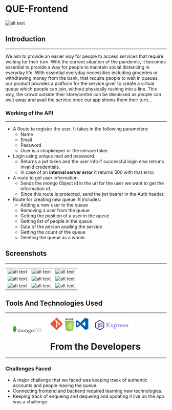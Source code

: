 # QUE-Frontend

![alt text](https://static.toiimg.com/thumb/msid-71966504,width-1200,height-900,resizemode-4/.jpg)

## Introduction
* * *

We aim to provide an easier way for people to access services that require waiting for their turn. With the current situation of the pandemic, it becomes essential to provide a way for people to maintain social distancing in everyday life. With essential everyday necessities including groceries or withdrawing money from the bank, that require people to wait in queues, our product provides a platform for the service giver to create a virtual queue which people can join, without physically rushing into a line. This way, the crowd outside their store/centre can be dismissed as people can wait away and avail the service once our app shows them their turn...

### Working of the API
* * * 
+ A Route to register the user. It takes in the following parameters: 
  - Name
  - Email
  - Password
  - User is a shopkeeper or the service taker.
+ Login using unique mail and password.
  - Returns a jwt token and the user info if successful login else retruns invalid credentials.
  - In case of an <strong>internal server error</strong> it returns 500 with that error.
+ A route to get user information.
  - Sends the mongo Object id in the url for the  user we want to get the information of.
  - Since this route is protected, send the jwt bearer in the Auth header.
+ Route for creating new queue. It includes:
  - Adding a new user to the queue
  - Removing a user from the queue
  - Getting the position of a user in the queue
  - Getting list of people in the queue
  - Data of the person availing the service
  - Getting the count of the queue
  - Deleting the queue as a whole.

## Screenshots
* * *
||||
|:----------------------------------------:|:-----------------------------------------:|:-----------------------------------------: |
| ![alt text](https://static.toiimg.com/thumb/msid-71966504,width-1200,height-900,resizemode-4/.jpg) | ![alt text](https://static.toiimg.com/thumb/msid-71966504,width-1200,height-900,resizemode-4/.jpg) | ![alt text](https://static.toiimg.com/thumb/msid-71966504,width-1200,height-900,resizemode-4/.jpg) |
| ![alt text](https://static.toiimg.com/thumb/msid-71966504,width-1200,height-900,resizemode-4/.jpg) | ![alt text](https://static.toiimg.com/thumb/msid-71966504,width-1200,height-900,resizemode-4/.jpg) | ![alt text](https://static.toiimg.com/thumb/msid-71966504,width-1200,height-900,resizemode-4/.jpg) |
| ![alt text](https://static.toiimg.com/thumb/msid-71966504,width-1200,height-900,resizemode-4/.jpg) | ![alt text](https://static.toiimg.com/thumb/msid-71966504,width-1200,height-900,resizemode-4/.jpg) | ![alt text](https://static.toiimg.com/thumb/msid-71966504,width-1200,height-900,resizemode-4/.jpg) |

## Tools And Technologies Used
* * *


<img align="left" alt="MongoDB" width="140px" src="/img/kisspng-database-logo-brand-product-design-computer-mongodb-5b6d9c941dafa2.5542815515339101641216.png" />
<img align="left" alt="Git" width="40px" src="/img/kisspng-github-repository-commit-version-control-github-5ab8bdf71d6218.7448464515220566951204.png" />
<img align="left" alt="Node" width="40px" src="/img/kisspng-node-js-javascript-npm-computer-icons-web-applicat-5ae0f85a3ac1c4.3592483215246930822407.png" />
<img align="left" alt="VS Code" width="40px" src="/img/kisspng-visual-studio-code-microsoft-visual-studio-text-ed-code-5ad11df9cab2b4.6559428115236541378303.png" />
<img align="left" alt="Express" width="140px" src="/img/kisspng-web-development-express-js-javascript-software-fra-frame-work-5b15153d24d3f6.9133133015281083491509.png" />
<br></br>

# From the Developers
* * *
### Challenges Faced
* A major challenge that we faced was keeping track of authentic accounts and people leaving the queue.
* Connecting frontend and backend required learning new technologies.
* Keeping track of enqueing and dequeing and updating it live on the app was a challenge.


